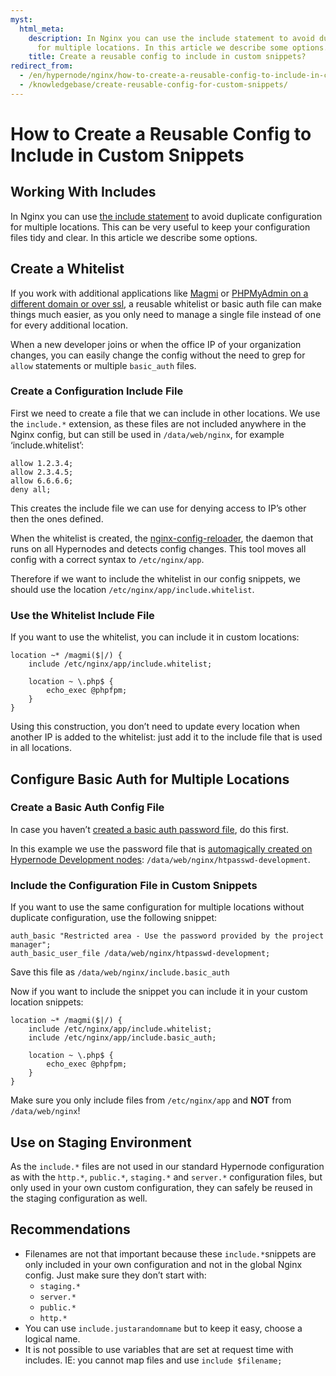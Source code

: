 ```yaml
---
myst:
  html_meta:
    description: In Nginx you can use the include statement to avoid duplicate configuration
      for multiple locations. In this article we describe some options.
    title: Create a reusable config to include in custom snippets?
redirect_from:
  - /en/hypernode/nginx/how-to-create-a-reusable-config-to-include-in-custom-snippets/
  - /knowledgebase/create-reusable-config-for-custom-snippets/
---
```


<!-- source: https://support.hypernode.com/en/hypernode/nginx/how-to-create-a-reusable-config-to-include-in-custom-snippets/ -->

# How to Create a Reusable Config to Include in Custom Snippets

## Working With Includes

In Nginx you can use [the include statement](http://nginx.org/en/docs/ngx_core_module.html#include) to avoid duplicate configuration for multiple locations.
This can be very useful to keep your configuration files tidy and clear. In this article we describe some options.

## Create a Whitelist

If you work with additional applications like [Magmi](../tools/unblocking-and-accessing-magmi-for-hypernode.md) or [PHPMyAdmin on a different domain or over ssl](../mysql/how-to-use-phpmyadmin.md), a reusable whitelist or basic auth file can make things much easier, as you only need to manage a single file instead of one for every additional location.

When a new developer joins or when the office IP of your organization changes, you can easily change the config without the need to grep for `allow` statements or multiple `basic_auth` files.

### Create a Configuration Include File

First we need to create a file that we can include in other locations.
We use the `include.*` extension, as these files are not included anywhere in the Nginx config, but can still be used in `/data/web/nginx`, for example ‘include.whitelist’:

```nginx
allow 1.2.3.4;
allow 2.3.4.5;
allow 6.6.6.6;
deny all;
```

This creates the include file we can use for denying access to IP’s other then the ones defined.

When the whitelist is created, the [nginx-config-reloader](https://github.com/ByteInternet/nginx_config_reloader), the daemon that runs on all Hypernodes and detects config changes. This tool moves all config with a correct syntax to `/etc/nginx/app`.

Therefore if we want to include the whitelist in our config snippets, we should use the location `/etc/nginx/app/include.whitelist`.

### Use the Whitelist Include File

If you want to use the whitelist, you can include it in custom locations:

```nginx
location ~* /magmi($|/) {
    include /etc/nginx/app/include.whitelist;

    location ~ \.php$ {
        echo_exec @phpfpm;
    }
}
```

Using this construction, you don’t need to update every location when another IP is added to the whitelist: just add it to the include file that is used in all locations.

## Configure Basic Auth for Multiple Locations

### Create a Basic Auth Config File

In case you haven’t [created a basic auth password file](how-to-protect-your-magento-store-with-a-password-in-nginx.md), do this first.

In this example we use the password file that is [automagically created on Hypernode Development nodes](basic-authentication-on-hypernode-development-plans.md): `/data/web/nginx/htpasswd-development`.

### Include the Configuration File in Custom Snippets

If you want to use the same configuration for multiple locations without duplicate configuration, use the following snippet:

```nginx
auth_basic "Restricted area - Use the password provided by the project manager";
auth_basic_user_file /data/web/nginx/htpasswd-development;
```

Save this file as `/data/web/nginx/include.basic_auth`

Now if you want to include the snippet you can include it in your custom location snippets:

```nginx
location ~* /magmi($|/) {
    include /etc/nginx/app/include.whitelist;
    include /etc/nginx/app/include.basic_auth;

    location ~ \.php$ {
        echo_exec @phpfpm;
    }
}

```

Make sure you only include files from `/etc/nginx/app` and **NOT** from `/data/web/nginx`!

## Use on Staging Environment

As the `include.*` files are not used in our standard Hypernode configuration as with the `http.*`, `public.*`, `staging.*` and `server.*` configuration files, but only used in your own custom configuration, they can safely be reused in the staging configuration as well.

## Recommendations

- Filenames are not that important because these `include.*`snippets are only included in your own configuration and not in the global Nginx config. Just make sure they don’t start with:
  - `staging.*`
  - `server.*`
  - `public.*`
  - `http.*`
- You can use `include.justarandomname` but to keep it easy, choose a logical name.
- It is not possible to use variables that are set at request time with includes. IE: you cannot map files and use `include $filename;`
